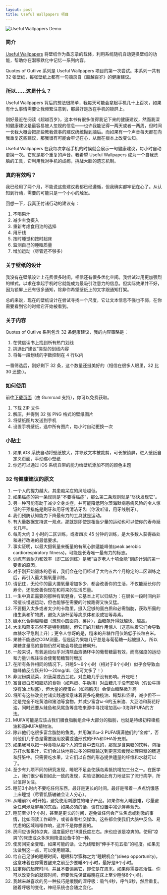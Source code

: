 ```yaml
---
layout: post
title: Useful Wallpapers 项目
---
```


![Useful Wallpapers Demo](https://raw.githubusercontent.com/tufucheung/tufucheung.github.io/main/assets/images/usefulwallpaperoutlive.png)

### 简介

[Useful Wallpapers](https://tufucheung.gumroad.com/l/outlive) 将壁纸作为备忘录的载体，利用系统随机自动更换壁纸的功能，帮助你在潜移默化中记忆一系列内容。

Quotes of Outlive 系列是 Useful Wallpapers 项目的第一次尝试。本系列一共有 32 张壁纸，每张壁纸上都有一句摘录自《超越百岁》的健康建议。

### 所以……这是什么？

Useful Wallpapers 背后的想法很简单，我每天可能会拿起手机几十上百次，如果有什么事情需要让我频繁注意到，那最好是放在手机的锁屏上。

刚好最近在阅读《超越百岁》，这本书有很多值得我记下来的健康建议，然而我深知健康建议是最容易被人忽视的信息——也许我能记得一两天或者一两周，但时间一长我大概会把那些教我做事的建议统统抛到脑后。而如果有一个声音每天都在向我重复这些建议，那我很有可能会牢记在心，从而在根本上改变认知。

Useful Wallpapers 在我每次拿起手机的时候就会展示一句健康建议，每小时自动更换一次。它就是那个重复的声音。我希望 Useful Wallpapers 成为一个自我洗脑的工具，它利用我对手机的成瘾，挑战大脑的遗忘机制。

### 真的有效吗？

我已经用了两个月，不能说这些建议我都已经遵循，但我确实都牢记在心了。从认知到行动，需要的可能只是一个小小的触发。

回想一下，我真正付诸行动的建议有：

1. 不喝果汁
2. 减少主食摄入
3. 重新考虑食用油的选择
4. 用牙线
5. 按时睡觉和按时起床
6. 监测自己的睡眠质量
7. 增加运动（尽管还不够多）

### 关于壁纸的设计

我没有在壁纸设计上花费很多时间，相信还有很多优化空间。我尝试过用更加强烈的样式，以求在拿起手机时它就能成为最吸引注意力的信息。但实际效果并不好，因为锁屏上还有很多通知，除非你希望壁纸上的文字跟通知打架。

总的来说，现在的壁纸设计在尝试寻找一个尺度，它让文本信息不强也不弱，在你需要看到它的时候它开始被看到。

### 关于内容

Quotes of Outlive 系列包含 32 条健康建议，我的内容策略是：

1. 在微信读书上找到所有热门划线
2. 挑选出“建议”类型的划线内容
3. 将每一段划线的字数控制在 4 行以内

一番筛选后，刚好剩下 32 条，这个数量还挺美好的（相信在很多人眼里，32 比 30 还整:）。

### 如何使用

前往[下载页面](https://tufucheung.gumroad.com/l/outlive)（由 Gumroad 支持），你可以免费获取。

1. 下载 ZIP 文件
2. 解压，并得到 32 张 PNG 格式的壁纸图片
3. 将壁纸图片发送到手机
4. 设置手机壁纸，选中所有图片，每小时自动更换一次

### 小贴士

1. 如果 iOS 系统自动将壁纸放大，并导致文本被裁剪，可长按锁屏，进入壁纸自定义页面，手动缩小壁纸
2. 你还可以通过 iOS 系统自带的能力给壁纸添加不同的颜色主题

### 32 句健康建议的原文

1. 一个人的握力越大，其患痴呆症的风险越低。
2. 如果癌症的第一条规则是“不要得癌症”，那么第二条规则就是“尽快发现它”。
3. 另一种可能有助于减少全身炎症，并可能降低阿尔茨海默病患病风险的令人惊讶的干预措施是刷牙和用牙线清洁牙齿（你没听错，用牙线剔牙）。
4. 我们预防认知能力下降最有力的工具就是运动。
5. 有大量数据支持这一观点，那就是即使是相当少量的运动也可以使你的寿命延长几年。
6. 每周大约 3 小时的二区训练，或者四次 45 分钟的训练，是大多数人获得益处和进行改进的最低要求。
7. 事实证明，以最大摄氧量来衡量的有氧心肺适能峰值(peak aerobic cardiorespiratory fitness)，可能是长寿唯一最有力的标志。
8. 训练有氧耐力和效率（即二区训练）是我“百岁老人十项全能”训练计划的第一要素的原因。
9. 对于刚开始锻炼的患者，我们会在他们经过了大约五六个月稳定的二区训练之后，再引入最大摄氧量训练。
10. 请记住，无论你的最大摄氧量增加多少，都会改善你的生活，不仅能延长你的寿命，还能改善你现在和将来的生活质量。
11. 一生中真正需要的那种有氧健身，它基本上可以归结为：在很长一段时间内非常擅长慢速运动，但也能够在需要的时候跑得又快又猛。
12. 不要摄入太多或者太少的卡路里，摄入足够的蛋白质和必需脂肪，获取所需的维生素和矿物质，避免大肠杆菌等病原体和汞或铅等毒素。
13. 碳水化合物越精细（想想小圆面包、薯片），血糖飙升得就越快、越高。
14. 大米和燕麦虽然不是特别精制，但它们的升糖作用惊人（这意味着它们会导致血糖水平急剧上升）；更令人惊讶的是，糙米的升糖作用仅略低于长粒白米。
15. 果糖不能通过CGM测量，但是因为果糖几乎总是与葡萄糖一起被摄入，所以果糖含量高的食物仍然可能会导致血糖飙升。
16. 一般来说，有氧运动似乎对清除血液循环中的葡萄糖最有效，而高强度的运动和力量训练往往会使葡萄糖暂时增加
17. 在所有条件相同的情况下，只睡5～6个小时（相对于8个小时）似乎会导致血糖峰值反应跃升10～20mg/dL（这可太多了！）
18. 非淀粉类蔬菜，如菠菜或西兰花，对血糖几乎没有影响。开吃吧！
19. 富含蛋白质和脂肪的食物（如鸡蛋、牛肋排）对血糖几乎没有影响（假设牛排没有涂上甜酱），但大量的瘦蛋白（如鸡胸肉）会使血糖略微升高
20. 将所有这些改变付诸实践通常意味着要多吃橄榄油、鳄梨和坚果，减少但不一定是完全不吃黄油和猪油等食物，并减少富含ω-6的玉米油、大豆油和葵花籽油，同时还要从鲑鱼和凤尾鱼等食物来源中寻找增加高ω-3海洋PUFA的方法。
21. MUFA可能是应该占我们膳食脂肪组合中大部分的脂肪，也就是特级初榨橄榄油和高MUFA植物油。
22. 除非他们吃很多富含脂肪的鱼类，并用海洋ω-3 PUFA填满他们的“金库”，否则他们几乎总是需要服用胶囊或油形式的EPA和DHA补充剂。
23. 如果我可以把一种食物从每个人的饮食中去除的，那就是含果糖的饮料，包括苏打水和果汁，它们会过快地将过多的果糖输送到更喜欢缓慢处理果糖的肠道和肝脏中。只需要吃水果，让它们以自然的形态提供适量的纤维和水就可以了。
24. 至少有九项不同的研究发现，睡眠不足会使胰岛素抵抗增加三分之一。在医学上，我们很少看到如此一致的发现，实验证据如此有力地证实了流行病学，所以值得关注。
25. 睡前3小时内不要吃任何东西，最好是更长的时间。最好是带着一点点饥饿感上床睡觉（尽管饥肠辘辘会让人分心）。
26. 从睡前2小时开始，避免使用刺激性的电子产品。如果你有入睡困难，尽量避免任何涉及屏幕的东西。如果必须的话，请在设置中减少屏幕蓝光。
27. 睡前至少1个小时，甚至是更长的时间，避免做任何会产生焦虑或刺激的事情，比如阅读工作邮件，或者查看社交媒体。这些都会使我们大脑中反刍、易忧虑的区域嗡嗡作响，这并不是你想要的。
28. 房间应该保持凉爽，温度最好在18摄氏度左右。床也应该是凉爽的。使用“凉爽”的床垫或众多床用降温设备中的一种。
29. 使房间完全变暗。如果可能的话，让光线暗到“伸手不见五指”的程度。如果无法做到这一点，可以使用眼罩。
30. 给自己足够的睡眠时间，睡眠科学家称之为“睡眠机会”(sleep opportunity)。这意味着在你需要醒来之前至少要睡8个小时，最好是9个小时。
31. 固定你的起床时间，并且不要偏离它，即使是在周末。如果你需要灵活性，你可以改变你的就寝时间，但要优先保证每晚在床上至少睡够8个小时。
32. 我越来越喜欢的另一种技巧是缓慢的深呼吸：吸气4秒，呼气6秒，然后重复。随着呼吸的变化，神经系统也会随之变化。
